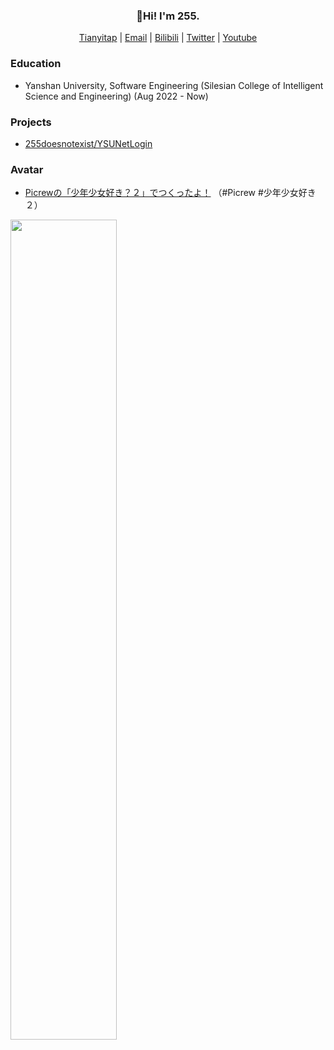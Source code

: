 <h3 align="center">
  👋Hi! I'm 255. 
</h3>

<p align="center">
  <a href="https://tianyitap.com" target="_blank">Tianyitap</a> |
  <a href="mailto:chenyejin2004@stumail.ysu.edu.cn">Email</a> |
  <a href="https://space.bilibili.com/10556301" target="_blank">Bilibili</a> |
  <a href="https://twitter.com/255p_twi" target="_blank">Twitter</a> |
  <a href="https://www.youtube.com/channel/UCnGsBkjtNacIi9qX3WbU20Q" target="_blank">Youtube</a>
</p>

### Education

- Yanshan University, Software Engineering (Silesian College of Intelligent Science and Engineering) (Aug 2022 - Now)

### Projects

- [255doesnotexist/YSUNetLogin](https://github.com/255doesnotexist/YSUNetLogin)

### Avatar

- [Picrewの「少年少女好き？２」でつくったよ！](https://picrew.me/share?cd=WM0ImhzQp3) （#Picrew #少年少女好き２）

<span>
  <a href="https://www.github.com/255doesnotexist">
    <img src="https://github-readme-stats.vercel.app/api?username=255doesnotexist&show_icons=true&layout=compact&count_private=true&hide_title=true&theme=default" style="width: 58%; max-width: 58%; min-width: 58%; margin-right: 1%">
  </a>
</span>
